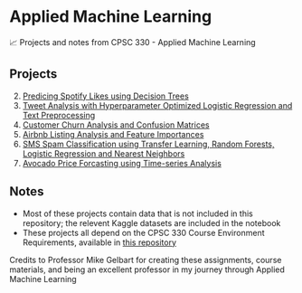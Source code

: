 # Applied Machine Learning
📈 Projects and notes from CPSC 330 - Applied Machine Learning

## Projects
2. [Predicing Spotify Likes using Decision Trees](2%20-%20Predicing%20Spotify%20Likes%20using%20Decision%20Trees.ipynb)
3. [Tweet Analysis with Hyperparameter Optimized Logistic Regression and Text Preprocessing](3%20-%20Tweet%20Analysis%20with%20Hyperparameter%20Optimized%20Logistic%20Regression%20and%20Text%20Preprocessing.ipynb)
4. [Customer Churn Analysis and Confusion Matrices](4%20-%20Customer%20Churn%20Analysis%20and%20Confusion%20Matrices.ipynb)
5. [Airbnb Listing Analysis and Feature Importances](5%20-%20Airbnb%20Listing%20Analysis%20and%20Feature%20Importances.ipynb)
6. [SMS Spam Classification using Transfer Learning, Random Forests, Logistic Regression and Nearest Neighbors](6%20-%20SMS%20Spam%20Classification%20using%20Transfer%20Learning%2C%20Random%20Forests%2C%20Logistic%20Regression%20and%20Nearest%20Neighbors.ipynb)
7. [Avocado Price Forcasting using Time-series Analysis](7%20-%20Avocado%20Price%20Forcasting%20using%20Time-series%20Analysis.ipynb)

## Notes
- Most of these projects contain data that is not included in this repository; the relevent Kaggle datasets are included in the notebook
- These projects all depend on the CPSC 330 Course Environment Requirements, available in [this repository](https://github.com/UBC-CS/cpsc330)

Credits to Professor Mike Gelbart for creating these assignments, course materials, and being an excellent professor in my journey through Applied Machine Learning

